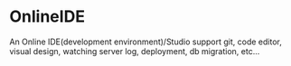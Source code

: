 # OnlineIDE
An Online IDE(development environment)/Studio support git, code editor, visual design, watching server log, deployment, db migration, etc... 
